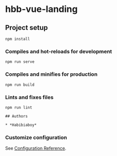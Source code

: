 # hbb-vue-landing

## Project setup
```
npm install
```

### Compiles and hot-reloads for development
```
npm run serve
```

### Compiles and minifies for production
```
npm run build
```

### Lints and fixes files
```
npm run lint

## Authors

* *Habibiaboy* 
```

### Customize configuration
See [Configuration Reference](https://cli.vuejs.org/config/).
